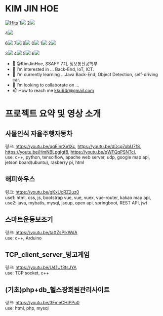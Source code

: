 # KIM JIN HOE
[![Hits](https://hits.seeyoufarm.com/api/count/incr/badge.svg?url=https%3A%2F%2Fgithub.com%2FKimJinHoe&count_bg=%23BE83E1&title_bg=%2370329E&icon=&icon_color=%23E7E7E7&title=%EB%B0%A9%EB%AC%B8%EC%9E%90%EC%88%98&edge_flat=false)](https://hits.seeyoufarm.com)
1<img src="https://img.shields.io/badge/JAVA-007396?style=for-the-badge&logo=java&logoColor=white">
2<img src="https://img.shields.io/badge/Spring-6DB33F?style=for-the-badge&logo=Spring&logoColor=white">

4<img src="https://img.shields.io/badge/mysql-4479A1?style=for-the-badge&logo=mysql&logoColor=white">

6<img src="https://img.shields.io/badge/javascript-F7DF1E?style=for-the-badge&logo=javascript&logoColor=black">
7<img src="https://img.shields.io/badge/jquery-0769AD?style=for-the-badge&logo=jquery&logoColor=white">
9<img src="https://img.shields.io/badge/vue.js-4FC08D?style=for-the-badge&logo=vue.js&logoColor=white">
0<img src="https://img.shields.io/badge/html-E34F26?style=for-the-badge&logo=html5&logoColor=white">
1<img src="https://img.shields.io/badge/css-1572B6?style=for-the-badge&logo=css3&logoColor=white">
2<img src="https://img.shields.io/badge/bootstrap-7952B3?style=for-the-badge&logo=bootstrap&logoColor=white">

3<img src="https://img.shields.io/badge/github-181717?style=for-the-badge&logo=github&logoColor=white">
4<img src="https://img.shields.io/badge/linux-FCC624?style=for-the-badge&logo=linux&logoColor=black">
5<img src="https://img.shields.io/badge/aws-232F3E?style=for-the-badge&logo=aws&logoColor=white">
6<img src="https://img.shields.io/badge/apache tomcat-F8DC75?style=for-the-badge&logo=apachetomcat&logoColor=white">

- 👋 @KimJinHoe, SSAFY 7기, 정보통신공학부
- 👀 I’m interested in ... Back-End, IoT, ICT.
- 🌱 I’m currently learning ...Java Back-End, Object Detection, self-driving car.
- 💞️ I’m looking to collaborate on ...
- 📫 How to reach me kku64r@gmail.com


# 프로젝트 요약 및 영상 소개
## 사물인식 자율주행자동차
링크: https://youtu.be/qqEinrXe1Xc, https://youtu.be/dDcg7obU7f8, https://youtu.be/HmNBLpgIgf8, https://youtu.be/qWFQqPSNTcI, 
<br> use: c++, python, tensolflow, apache web server, udp, google map api, jetson board(ubuntu), rasberry pi, html
## 해피하우스
링크: https://youtu.be/gKxUcRZ2uz0
<br> use1: html, css, js, bootstrap vue, vue, vuex, vue-router, kakao map api, 
<br> use2: java, mybatis, mysql, jsoup, open api, springboot, REST API, jwt
## 스마트운동보조기
링크: https://youtu.be/taXZsPlkWdA
<br> use: c++, Arduino 
## TCP_client_server_빙고게임
링크: https://youtu.be/U41Uf3tsJYA
<br> use: TCP socket, c++
## (기초)php+db_헬스장회원관리사이트
링크: https://youtu.be/3FmeCHIPPu0
<br> use: html, php, mysql
